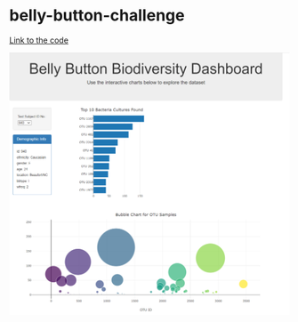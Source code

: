 # belly-button-challenge

[Link to the code](/static/js/app.js)

![The dashbeard](/screenshot/Screenshot%202023-11-28%20175914.png)

